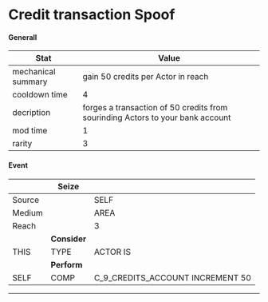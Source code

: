 

# **Credit transaction Spoof**


#### **Generall**
| Stat | Value | 
|  --  |  --  | 
| mechanical summary | gain 50 credits per Actor in reach | 
| cooldown time | 4 | 
| decription | forges a transaction of 50 credits from sourinding Actors to your bank account | 
| mod time | 1 | 
| rarity | 3 | 



#### **Event**
|  | **Seize** |  | 
|  --  |  --  |  --  | 
| Source |  | SELF | 
| Medium |  | AREA | 
| Reach |  | 3 | 
|  | **Consider** |  | 
| THIS | TYPE | ACTOR IS | 
|  | **Perform** |  | 
| SELF | COMP | C_9_CREDITS_ACCOUNT INCREMENT 50 | 

-----  

